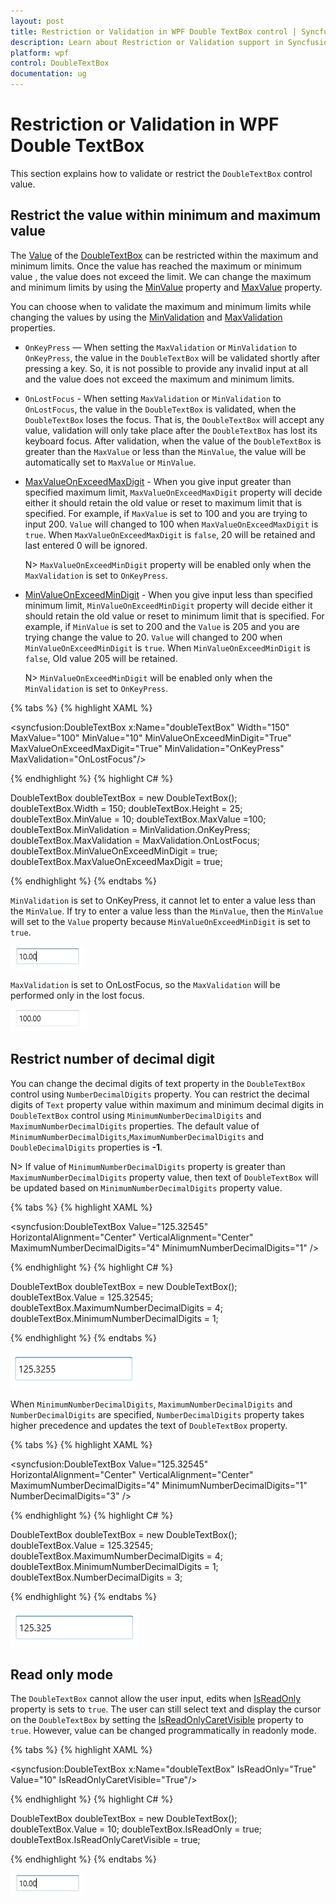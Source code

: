 ```yaml
---
layout: post
title: Restriction or Validation in WPF Double TextBox control | Syncfusion
description: Learn about Restriction or Validation support in Syncfusion WPF Double TextBox control, its elements and more.
platform: wpf
control: DoubleTextBox 
documentation: ug
---
```


# Restriction or Validation in WPF Double TextBox

This section explains how to validate or restrict the `DoubleTextBox` control value.

## Restrict the value within minimum and maximum value

The [Value](https://help.syncfusion.com/cr/wpf/Syncfusion.Windows.Shared.DoubleTextBox.html#Syncfusion_Windows_Shared_DoubleTextBox_Value) of the [DoubleTextBox](https://www.syncfusion.com/wpf-ui-controls/double-textbox) can be restricted within the maximum and minimum limits. Once the value has reached the maximum or minimum value , the value does not exceed the limit. We can change the maximum and minimum limits by using the [MinValue](https://help.syncfusion.com/cr/wpf/Syncfusion.Windows.Shared.DoubleTextBox.html#Syncfusion_Windows_Shared_DoubleTextBox_MinValue) property and [MaxValue](https://help.syncfusion.com/cr/wpf/Syncfusion.Windows.Shared.DoubleTextBox.html#Syncfusion_Windows_Shared_DoubleTextBox_MaxValue) property.

You can choose when to validate the maximum and minimum limits while changing the values by using the [MinValidation](https://help.syncfusion.com/cr/wpf/Syncfusion.Windows.Shared.EditorBase.html#Syncfusion_Windows_Shared_EditorBase_MinValidation) and [MaxValidation](https://help.syncfusion.com/cr/wpf/Syncfusion.Windows.Shared.EditorBase.html#Syncfusion_Windows_Shared_EditorBase_MaxValidation) properties.

* `OnKeyPress` — When setting the `MaxValidation` or `MinValidation` to `OnKeyPress`, the value in the `DoubleTextBox` will be validated shortly after pressing a key. So, it is not possible to provide any invalid input at all and the value does not exceed the maximum and minimum limits.

* `OnLostFocus` - When setting `MaxValidation` or `MinValidation` to `OnLostFocus`, the value in the `DoubleTextBox` is validated, when the `DoubleTextBox` loses the focus. That is, the `DoubleTextBox` will accept any value, validation will only take place after the `DoubleTextBox` has lost its keyboard focus. After validation, when the value of the `DoubleTextBox` is greater than the `MaxValue` or less than the `MinValue`, the value will be automatically set to `MaxValue` or `MinValue`.

* [MaxValueOnExceedMaxDigit](https://help.syncfusion.com/cr/wpf/Syncfusion.Windows.Shared.EditorBase.html#Syncfusion_Windows_Shared_EditorBase_MaxValueOnExceedMaxDigit) - When you give input greater than specified maximum limit, `MaxValueOnExceedMaxDigit` property will decide either it should retain the old value or reset to maximum limit that is specified. For example, if `MaxValue` is set to 100 and you are trying to input 200. `Value` will changed to 100 when `MaxValueOnExceedMaxDigit` is `true`. When `MaxValueOnExceedMaxDigit` is `false`, 20 will be retained and last entered 0 will be ignored.

  N> `MaxValueOnExceedMinDigit` property will be enabled only when the `MaxValidation` is set to `OnKeyPress`.

* [MinValueOnExceedMinDigit](https://help.syncfusion.com/cr/wpf/Syncfusion.Windows.Shared.EditorBase.html#Syncfusion_Windows_Shared_EditorBase_MinValueOnExceedMinDigit) - When you give input less than specified minimum limit, `MinValueOnExceedMinDigit` property will decide either it should retain the old value or reset to minimum limit that is specified. For example, if `MinValue` is set to 200 and the `Value` is 205 and you are trying change the value to 20. `Value` will changed to 200 when `MinValueOnExceedMinDigit` is `true`. When `MinValueOnExceedMinDigit` is `false`, Old value 205 will be retained.

  N> `MinValueOnExceedMinDigit` will be enabled only when the `MinValidation` is set to `OnKeyPress`.

{% tabs %}
{% highlight XAML %}

<syncfusion:DoubleTextBox x:Name="doubleTextBox" Width="150" MaxValue="100" MinValue="10"
                          MinValueOnExceedMinDigit="True" MaxValueOnExceedMaxDigit="True"
                          MinValidation="OnKeyPress" MaxValidation="OnLostFocus"/>

{% endhighlight %}
{% highlight C# %}

DoubleTextBox doubleTextBox = new DoubleTextBox();
doubleTextBox.Width = 150;
doubleTextBox.Height = 25;
doubleTextBox.MinValue = 10;
doubleTextBox.MaxValue =100;
doubleTextBox.MinValidation = MinValidation.OnKeyPress;
doubleTextBox.MaxValidation = MaxValidation.OnLostFocus;
doubleTextBox.MinValueOnExceedMinDigit = true;
doubleTextBox.MaxValueOnExceedMaxDigit = true;

{% endhighlight %}
{% endtabs %}

`MinValidation` is set to OnKeyPress, it cannot let to enter a value less than the `MinValue`. If try to enter a value less than the `MinValue`, then the `MinValue` will set to the `Value` property because `MinValueOnExceedMinDigit` is set to `true`.

![Validate minimun value of DoubleTextBox on pressing a key](Restriction-or-Validation_images/Restriction-or-Validation_MinValidation.jpeg)

`MaxValidation` is set to OnLostFocus, so the `MaxValidation` will be performed only in the lost focus.

![Validate maximum value of DoubleTextBox when keyboard focus is lost](Restriction-or-Validation_images/Restriction-or-Validation_MaxValidation.jpeg)

## Restrict number of decimal digit

You can change the decimal digits of text property in the `DoubleTextBox` control using `NumberDecimalDigits` property. You can restrict the decimal digits of `Text` property value within maximum and minimum decimal digits in `DoubleTextBox` control using `MinimumNumberDecimalDigits` and `MaximumNumberDecimalDigits` properties. The default value of `MinimumNumberDecimalDigits`,`MaximumNumberDecimalDigits` and `DoubleDecimalDigits` properties is **-1**.

N> If value of `MinimumNumberDecimalDigits` property is greater than `MaximumNumberDecimalDigits` property value, then text of `DoubleTextBox` will be updated based on `MinimumNumberDecimalDigits` property value.

{% tabs %}
{% highlight XAML %}

<syncfusion:DoubleTextBox Value="125.32545" HorizontalAlignment="Center" VerticalAlignment="Center"
                            MaximumNumberDecimalDigits="4"
                            MinimumNumberDecimalDigits="1" />

{% endhighlight %}
{% highlight C# %}

DoubleTextBox doubleTextBox = new DoubleTextBox();
doubleTextBox.Value = 125.32545;
doubleTextBox.MaximumNumberDecimalDigits = 4;
doubleTextBox.MinimumNumberDecimalDigits = 1;

{% endhighlight %}
{% endtabs %}

![DoubleTextBox in read-only mode](Restriction-or-Validation_images/maxandmin_number_decimaldigits.png)

When `MinimumNumberDecimalDigits`, `MaximumNumberDecimalDigits` and `NumberDecimalDigits` are specified, `NumberDecimalDigits` property takes higher precedence and updates the text of `DoubleTextBox` property. 

{% tabs %}
{% highlight XAML %}

<syncfusion:DoubleTextBox Value="125.32545" HorizontalAlignment="Center" VerticalAlignment="Center"
                            MaximumNumberDecimalDigits="4"
                            MinimumNumberDecimalDigits="1" 
                            NumberDecimalDigits="3"
                            />

{% endhighlight %}
{% highlight C# %}

DoubleTextBox doubleTextBox = new DoubleTextBox();
doubleTextBox.Value = 125.32545;
doubleTextBox.MaximumNumberDecimalDigits = 4;
doubleTextBox.MinimumNumberDecimalDigits = 1;
doubleTextBox.NumberDecimalDigits = 3;

{% endhighlight %}
{% endtabs %}

![DoubleTextBox in read-only mode](Restriction-or-Validation_images/number_decimalDigits.png)

## Read only mode

The `DoubleTextBox` cannot allow the user input, edits when [IsReadOnly](https://docs.microsoft.com/en-us/dotnet/api/system.windows.controls.primitives.textboxbase.isreadonly?redirectedfrom=MSDN&view=netframework-4.7.2#System_Windows_Controls_Primitives_TextBoxBase_IsReadOnly) property is sets to `true`. The user can still select text and display the cursor on the `DoubleTextBox` by setting the [IsReadOnlyCaretVisible](https://docs.microsoft.com/en-us/dotnet/api/system.windows.controls.primitives.textboxbase.isreadonlycaretvisible?view=netframework-4.8) property to `true`. However, value can be changed programmatically in readonly mode.

{% tabs %}
{% highlight XAML %}

<syncfusion:DoubleTextBox x:Name="doubleTextBox" IsReadOnly="True" Value="10" IsReadOnlyCaretVisible="True"/>

{% endhighlight %}
{% highlight C# %}

DoubleTextBox doubleTextBox = new DoubleTextBox();
doubleTextBox.Value = 10;
doubleTextBox.IsReadOnly = true;
doubleTextBox.IsReadOnlyCaretVisible = true;

{% endhighlight %}
{% endtabs %}

![DoubleTextBox in read-only mode](Restriction-or-Validation_images/Restriction-or-Validation_ReadOnly.jpeg)
